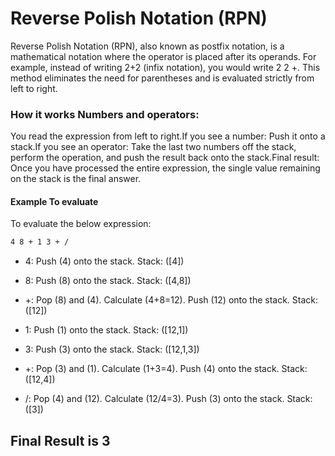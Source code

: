 # Reverse Polish Notation (RPN)

Reverse Polish Notation (RPN), also known as postfix notation, is a mathematical notation where the operator is placed after its operands. For example, instead of writing 2+2 (infix notation), you would write 2 2 +. This method eliminates the need for parentheses and is evaluated strictly from left to right. 

### How it works Numbers and operators: 
You read the expression from left to right.If you see a number: Push it onto a stack.If you see an operator: Take the last two numbers off the stack, perform the operation, and push the result back onto the stack.Final result: Once you have processed the entire expression, the single value remaining on the stack is the final answer. 

#### Example To evaluate 

To evaluate the below expression:
```bash
4 8 + 1 3 + /
```

* 4: Push (4) onto the stack. Stack: ([4])

* 8: Push (8) onto the stack. Stack: ([4,8])

* +: Pop (8) and (4). Calculate (4+8=12). Push (12) onto the stack. Stack: ([12])

* 1: Push (1) onto the stack. Stack: ([12,1])

* 3: Push (3) onto the stack. Stack: ([12,1,3])

* +: Pop (3) and (1). Calculate (1+3=4). Push (4) onto the stack. Stack: ([12,4])
* /: Pop (4) and (12). Calculate (12/4=3). Push (3) onto the stack. Stack: ([3])

## Final Result is 3
